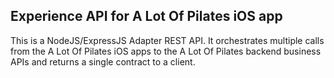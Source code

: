 

## Experience API for A Lot Of Pilates iOS app
This is a NodeJS/ExpressJS Adapter REST API. It orchestrates multiple calls from the A Lot Of Pilates iOS apps to the A Lot Of Pilates backend business APIs and returns a single contract to a client. 


<!--- 

---------------

# Run it locally
$ npm start

# Test the API locally
$ curl -v -X GET "http://localhost:8080/api/v1/home" -H "Authorization: Bearer xxx" -H "Accept: application/json" -H "Content-type: application/json" 

-------------------------
# Run it locally on docker container ( assumes docker is installed)
docker build command builds an image from a Dockerfile and a context. 

$ docker build -t alop/alop-adapter-api .
	# -t flag tags the image so it's easier to find later using the docker images command:

$ docker images

$ docker run -p 3000:8080 -e PORT=5000 -env-file .env -d alop/alop-adapter-api 
	# -d runs the container in detached mode, leaving the container running in the background.
	# -p flag redirects a public port to a private port inside the container.
	# 3000->8080 Docker maps the 8080 port inside of the container to the port 3000 on localhost.
	# 8080 matches what it was EXPOSE in the dockerfile and app.js
	# -e sets an environment variable
	# -env-file read and each name/value pair is set in the environment

# Get container ID
$ docker ps -a

# Print app output
$ docker logs <container id>


# Able to modify files directly on the container locally. 
docker run -it alop/alop-adapter-api
docker ps
docker exec -it <4 digits of container id> /bin/bash

#look up mounted volumes


# Test the API on local Docker container
$ curl -v -X GET "http://localhost:3000/api/v1/home" -H "Authorization: Bearer xxx" -H "Accept: application/json" -H "Content-type: application/json" 

# Start Redis Server

This APU uses redis is used for caching purposes. To use this api locally you need Redis server started

redis-server

# Setup on heroku
https://devcenter.heroku.com/articles/container-registry-and-runtime

heroku container:login



-->